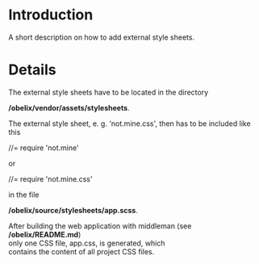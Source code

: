 # Introduction #

A short description on how to add external style sheets.


# Details #

The external style sheets have to be located in the directory

**<repository root>/obelix/vendor/assets/stylesheets**.

The external style sheet, e. g. 'not.mine.css', then has to be included like this

//= require 'not.mine'

or

//= require 'not.mine.css'

in the file

**<repository root>/obelix/source/stylesheets/app.scss**.


After building the web application with middleman (see
**<repository root>/obelix/README.md**)
<br />
only one CSS file, app.css, is generated, which<br />
contains the content of all project CSS files.